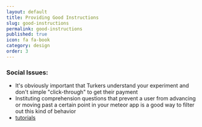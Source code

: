 ```yaml
---
layout: default
title: Providing Good Instructions
slug: good-instructions
permalink: good-instructions
published: true
icon: fa fa-book
category: design
order: 3
---
```


### Social Issues:

* It's obviously important that Turkers understand your experiment and don't simple "click-through" to get their payment
* Instituting comprehension questions that prevent a user from advancing or moving past a certain point in your meteor app is a good way to filter out this kind of behavior
* [tutorials][1]

[1]: https://github.com/mizzao/meteor-tutorials 
